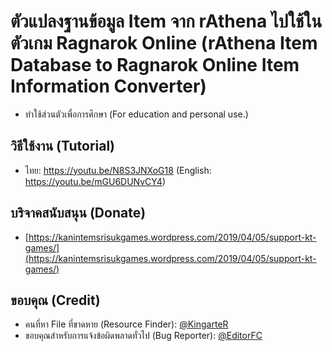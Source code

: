 # ตัวแปลงฐานข้อมูล Item จาก rAthena ไปใช้ในตัวเกม Ragnarok Online (rAthena Item Database to Ragnarok Online Item Information Converter)
- ทำใช้ส่วนตัวเพื่อการศึกษา (For education and personal use.)

## วิธีใช้งาน (Tutorial)
- ไทย: https://youtu.be/N8S3JNXoG18 (English: https://youtu.be/mGU6DUNvCY4)

## บริจาคสนับสนุน (Donate)
- [https://kanintemsrisukgames.wordpress.com/2019/04/05/support-kt-games/](https://kanintemsrisukgames.wordpress.com/2019/04/05/support-kt-games/)

## ขอบคุณ (Credit)
- คนที่หา File ที่ขาดหาย (Resource Finder): [@KingarteR](https://github.com/KingarteR)
- ขอบคุณสำหรับการแจ้งข้อผิดพลาดทั่วไป (Bug Reporter): [@EditorFC](https://github.com/EditorFc)
